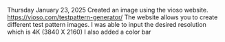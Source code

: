 Thursday January 23, 2025
Created an image using the vioso website. https://vioso.com/testpattern-generator/
The website allows you to create different test pattern images.
I was able to input the desired resolution which is 4K (3840 X 2160)
I also added a color bar
